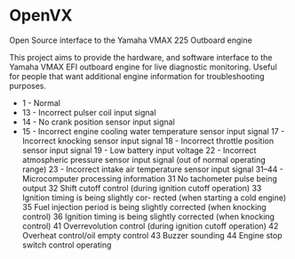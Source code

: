 # OpenVX
Open Source interface to the Yamaha VMAX 225 Outboard engine


This project aims to provide the hardware, and software interface to the Yamaha VMAX EFI outboard engine for live diagnostic monitoring.  Useful for people that want additional engine information for troubleshooting purposes.


* 1 - Normal
* 13 - Incorrect pulser coil input signal
* 14 - No crank position sensor input signal
* 15 - Incorrect engine cooling water temperature sensor input signal
17 - Incorrect knocking sensor input signal
18 - Incorrect throttle position sensor input signal
19 - Low battery input voltage
22 - Incorrect atmospheric pressure sensor input signal (out of normal operating range)
23 - Incorrect intake air temperature sensor input signal
31–44 - Microcomputer processing information
31
No tachometer pulse being output
32
Shift cutoff control (during ignition cutoff operation)
33
Ignition timing is being slightly cor- rected (when starting a cold engine)
35
Fuel injection period is being slightly corrected (when knocking control)
36
Ignition timing is being slightly corrected (when knocking control)
41
Overrevolution control (during ignition cutoff operation)
42
Overheat control/oil empty control
43
Buzzer sounding
44
Engine stop switch control operating

